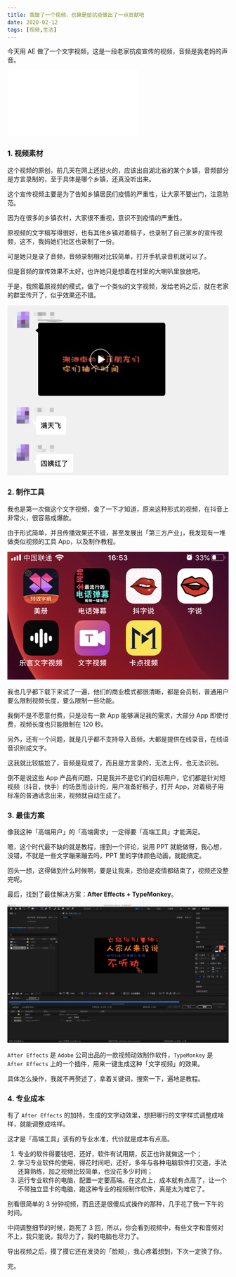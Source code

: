 ```yaml
---
title: 我做了一个视频，也算是给抗疫做出了一点贡献吧
date: 2020-02-12
tags: [视频,生活]
---
```


今天用 AE 做了一个文字视频，这是一段老家抗疫宣传的视频，音频是我老妈的声音。

<iframe src="//player.bilibili.com/player.html?aid=88803548&cid=151699263&page=1" scrolling="no" border="0" frameborder="no" framespacing="0" allowfullscreen="true"> </iframe>

### 1. 视频素材
这个视频的原创，前几天在网上还挺火的，应该出自湖北省的某个乡镇，音频部分是方言录制的，至于具体是哪个乡镇，还真没听出来。

这个宣传视频主要是为了告知乡镇居民们疫情的严重性，让大家不要出门，注意防范。

因为在很多的乡镇农村，大家很不重视，意识不到疫情的严重性。

原视频的文字稿写得很好，也有其他乡镇对着稿子，也录制了自己家乡的宣传视频，这不，我妈她们社区也录制了一份。

可是她只是录了音频，音频录制相对比较简单，打开手机录音机就可以了。

但是音频的宣传效果不太好，也许她只是想着在村里的大喇叭里放放吧。

于是，我照着原视频的模式，做了一个类似的文字视频，发给老妈之后，就在老家的群里传开了，似乎效果还不错。

![](/image/about_life/2020-02-13-22-49-09.png)

### 2. 制作工具
我也是第一次做这个文字视频，查了一下才知道，原来这种形式的视频，在抖音上非常火，很容易成爆款。

由于形式简单，并且传播效果还不错，甚至发展出「第三方产业」，我发现有一堆做类似视频的工具 App，以及制作教程。

![](/image/about_life/IMG_4882.jpg)

我也几乎都下载下来试了一遍，他们的商业模式都很清晰，都是会员制，普通用户要么限制视频长度，要么限制一些功能。

我倒不是不愿意付费，只是没有一款 App 能够满足我的需求，大部分 App 即使付费，视频长度也只能限制在 120 秒。

另外，还有一个问题，就是几乎都不支持导入音频，大都是提供在线录音，在线语音识别成文字。

这我就比较尴尬了，音频是现成了，而且是方言录的，无法上传，也无法识别。

倒不是说这些 App 产品有问题，只是我并不是它们的目标用户，它们都是针对短视频（抖音，快手）的场景而设计的，用户准备好稿子，打开 App，对着稿子用标准的普通话念出来，视频就自动生成了。

### 3. 最佳方案
像我这种「高端用户」的「高端需求」一定得要「高端工具」才能满足。

嗯，这个时代最不缺的就是教程，搜到一个评论，说用 PPT 就能做呀，我心想，没错，不就是一些文字蹦来蹦去吗，PPT 里的字体颜色动画，就能搞定。

回头一想，这得做到什么时候啊，要是让我来，恐怕是疫情都结束了，视频还没整完呢。

最后，找到了最佳解决方案：**After Effects + TypeMonkey**。

![](/image/about_life/2020-02-12-16-00-16.png)

`After Effects` 是 `Adobe` 公司出品的一款视频动效制作软件，`TypeMonkey` 是 `After Effects` 上的一个插件，用来一键生成这种「文字视频」的效果。

具体怎么操作，我就不再赘述了，拿着关键词，搜索一下，遍地是教程。

### 4. 专业成本
有了 `After Effects` 的加持，生成的文字动效里，想把哪行的文字样式调整成啥样，就能调整成啥样。

这才是「高端工具」该有的专业水准，代价就是成本有点高。

1. 专业的软件得要钱吧，还好，软件有试用期，反正也许就做这一个；
2. 学习专业软件的使用，得花时间吧，还好，多年与各种电脑软件打交道，手法还算熟练，加之视频比较简单，也没花多少时间；
3. 运行专业软件的电脑，配置一定要高端。在这点上，成本就有点高了，让一个不带独立显卡的电脑，跑这种专业的视频制作软件，真是太为难它了。

别看很简单的 3 分钟视频，而且还是很傻瓜式操作的那种，几乎花了我一下午的时间。

中间调整细节的时候，跑死了 3 回，所以，你会看到视频中，有些文字和音频对不上，我只能说，我尽力了，我的电脑也尽力了。

导出视频之后，摸了摸它还在发烫的「脸颊」，我心疼着想到，下次一定换了你。

完。